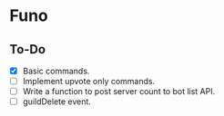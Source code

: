 # Funo

## To-Do
- [x] Basic commands.
- [ ] Implement upvote only commands.
- [ ] Write a function to post server count to bot list API.
- [ ] guildDelete event.
